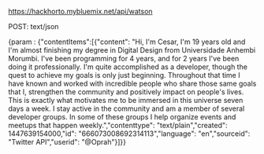 https://hackhorto.mybluemix.net/api/watson

POST: text/json

{param : {"contentItems":[{"content": "Hi, I'm Cesar, I'm 19 years old and I'm almost finishing my degree in Digital Design from Universidade Anhembi Morumbi. I've been programming for 4 years, and for 2 years I've been doing it professionally. I'm quite accomplished as a developer, though the quest to achieve my goals is only just beginning. Throughout that time I have known and worked with incredible people who share those same goals that I, strengthen the community and positively impact on people's lives. This is exactly what motivates me to be immersed in this universe seven days a week. I stay active in the community and am a member of several developer groups. In some of these groups I help organize events and meetups that happen weekly.","contenttype": "text/plain","created": 1447639154000,"id": "666073008692314113","language": "en","sourceid": "Twitter API","userid": "@Oprah"}]}}
